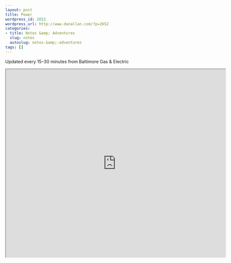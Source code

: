 ```yaml
---
layout: post
title: Power
wordpress_id: 2652
wordpress_url: http://www.danallan.com/?p=2652
categories:
- title: Notes &amp; Adventures
  slug: notes
  autoslug: notes-&amp;-adventures
tags: []
---
```


Updated every 15–30 minutes from Baltimore Gas & Electric
<iframe src="http://www.bge.com/customerservice/stormsoutages/currentoutages/OutageMap/BaltimoreCity.html" width="700" height="600"></iframe>

